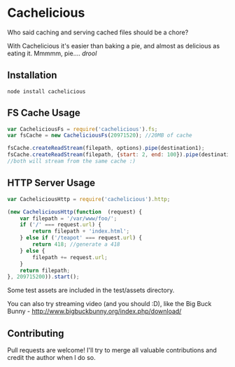 Cachelicious
=============

Who said caching and serving cached files should be a chore? 

With Cachelicious it's easier than baking a pie, and almost as delicious as eating it. Mmmmm, pie.... *drool*


Installation
-----------

    node install cachelicious


FS Cache Usage
-----

```js
var CacheliciousFs = require('cachelicious').fs;
var fsCache = new CacheliciousFs(20971520); //20MB of cache

fsCache.createReadStream(filepath, options).pipe(destination1);
fsCache.createReadStream(filepath, {start: 2, end: 100}).pipe(destination2);
//both will stream from the same cache :)

```

HTTP Server Usage
-----

```js
var CacheliciousHttp = require('cachelicious').http;

(new CacheliciousHttp(function  (request) {
	var filepath = '/var/www/foo/';
	if ('/' === request.url) {
		return filepath + 'index.html';
	} else if ('/teapot' === request.url) {
		return 418; //generate a 418
	} else {
		filepath += request.url;
	}
	return filepath;
}, 209715200)).start();	
```

Some test assets are included in the test/assets directory.

You can also try streaming video (and you should :D), like the Big Buck Bunny - http://www.bigbuckbunny.org/index.php/download/


Contributing
------------

Pull requests are welcome! I'll try to merge all valuable contributions and credit the author when I do so.